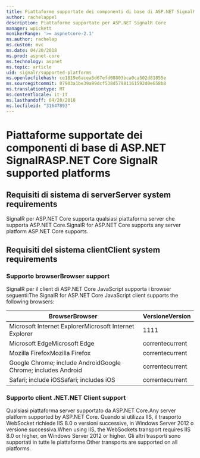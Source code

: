 ```yaml
---
title: Piattaforme supportate dei componenti di base di ASP.NET SignalR
author: rachelappel
description: Piattaforme supportate per ASP.NET SignalR Core
manager: wpickett
monikerRange: '>= aspnetcore-2.1'
ms.author: rachelap
ms.custom: mvc
ms.date: 04/20/2018
ms.prod: aspnet-core
ms.technology: aspnet
ms.topic: article
uid: signalr/supported-platforms
ms.openlocfilehash: ce1819e6acea5d67efd08803bca0ca502d81855e
ms.sourcegitcommit: 07903a1be39a99dcf538d57981161592d0e658b8
ms.translationtype: MT
ms.contentlocale: it-IT
ms.lasthandoff: 04/20/2018
ms.locfileid: "31647893"
---
```

# <a name="aspnet-core-signalr-supported-platforms"></a><span data-ttu-id="8cce2-103">Piattaforme supportate dei componenti di base di ASP.NET SignalR</span><span class="sxs-lookup"><span data-stu-id="8cce2-103">ASP.NET Core SignalR supported platforms</span></span>

## <a name="server-system-requirements"></a><span data-ttu-id="8cce2-104">Requisiti di sistema di server</span><span class="sxs-lookup"><span data-stu-id="8cce2-104">Server system requirements</span></span>

<span data-ttu-id="8cce2-105">SignalR per ASP.NET Core supporta qualsiasi piattaforma server che supporta ASP.NET Core.</span><span class="sxs-lookup"><span data-stu-id="8cce2-105">SignalR for ASP.NET Core supports any server platform ASP.NET Core supports.</span></span>

## <a name="client-system-requirements"></a><span data-ttu-id="8cce2-106">Requisiti del sistema client</span><span class="sxs-lookup"><span data-stu-id="8cce2-106">Client system requirements</span></span>

### <a name="browser-support"></a><span data-ttu-id="8cce2-107">Supporto browser</span><span class="sxs-lookup"><span data-stu-id="8cce2-107">Browser support</span></span>

<span data-ttu-id="8cce2-108">SignalR per il client di ASP.NET Core JavaScript supporta i browser seguenti:</span><span class="sxs-lookup"><span data-stu-id="8cce2-108">The SignalR for ASP.NET Core JavaScript client supports the following browsers:</span></span>

| <span data-ttu-id="8cce2-109">Browser</span><span class="sxs-lookup"><span data-stu-id="8cce2-109">Browser</span></span> | <span data-ttu-id="8cce2-110">Versione</span><span class="sxs-lookup"><span data-stu-id="8cce2-110">Version</span></span> |
| ------- | ------- |
| <span data-ttu-id="8cce2-111">Microsoft Internet Explorer</span><span class="sxs-lookup"><span data-stu-id="8cce2-111">Microsoft Internet Explorer</span></span> | <span data-ttu-id="8cce2-112">11</span><span class="sxs-lookup"><span data-stu-id="8cce2-112">11</span></span> |
| <span data-ttu-id="8cce2-113">Microsoft Edge</span><span class="sxs-lookup"><span data-stu-id="8cce2-113">Microsoft Edge</span></span> | <span data-ttu-id="8cce2-114">corrente</span><span class="sxs-lookup"><span data-stu-id="8cce2-114">current</span></span> |
| <span data-ttu-id="8cce2-115">Mozilla Firefox</span><span class="sxs-lookup"><span data-stu-id="8cce2-115">Mozilla Firefox</span></span> | <span data-ttu-id="8cce2-116">corrente</span><span class="sxs-lookup"><span data-stu-id="8cce2-116">current</span></span> |
| <span data-ttu-id="8cce2-117">Google Chrome; include Android</span><span class="sxs-lookup"><span data-stu-id="8cce2-117">Google Chrome; includes Android</span></span> | <span data-ttu-id="8cce2-118">corrente</span><span class="sxs-lookup"><span data-stu-id="8cce2-118">current</span></span> |
| <span data-ttu-id="8cce2-119">Safari; include iOS</span><span class="sxs-lookup"><span data-stu-id="8cce2-119">Safari; includes iOS</span></span> | <span data-ttu-id="8cce2-120">corrente</span><span class="sxs-lookup"><span data-stu-id="8cce2-120">current</span></span> |
 
### <a name="net-client-support"></a><span data-ttu-id="8cce2-121">Supporto client .NET</span><span class="sxs-lookup"><span data-stu-id="8cce2-121">.NET Client support</span></span>

<span data-ttu-id="8cce2-122">Qualsiasi piattaforma server supportato da ASP.NET Core.</span><span class="sxs-lookup"><span data-stu-id="8cce2-122">Any server platform supported by ASP.NET Core.</span></span> <span data-ttu-id="8cce2-123">Quando si utilizza IIS, il trasporto WebSocket richiede IIS 8.0 o versioni successive, in Windows Server 2012 o versione successiva.</span><span class="sxs-lookup"><span data-stu-id="8cce2-123">When using IIS, the WebSockets transport requires IIS 8.0 or higher, on Windows Server 2012 or higher.</span></span> <span data-ttu-id="8cce2-124">Gli altri trasporti sono supportati in tutte le piattaforme.</span><span class="sxs-lookup"><span data-stu-id="8cce2-124">Other transports are supported on all platforms.</span></span>